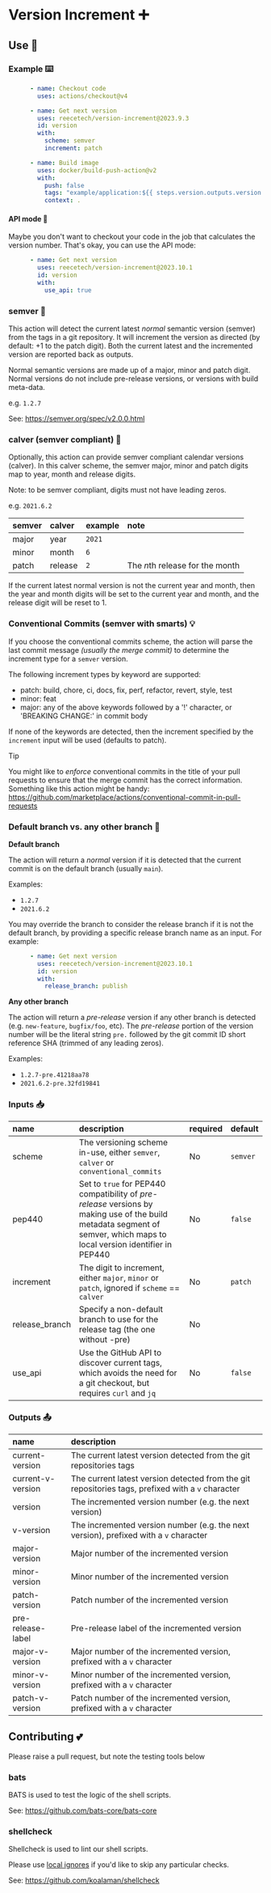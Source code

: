 # Version Increment ➕

## Use 📄

### Example ⌨️

```yaml
      - name: Checkout code
        uses: actions/checkout@v4

      - name: Get next version
        uses: reecetech/version-increment@2023.9.3
        id: version
        with:
          scheme: semver
          increment: patch

      - name: Build image
        uses: docker/build-push-action@v2
        with:
          push: false
          tags: "example/application:${{ steps.version.outputs.version }}"
          context: .
```

#### API mode 🔗

Maybe you don't want to checkout your code in the job that calculates the version number.  That's okay, you can
use the API mode:

```yaml
      - name: Get next version
        uses: reecetech/version-increment@2023.10.1
        id: version
        with:
          use_api: true
```

### semver 🔖

This action will detect the current latest _normal_ semantic version (semver) from the tags in
a git repository.  It will increment the version as directed (by default: +1 to
the patch digit).  Both the current latest and the incremented version are
reported back as outputs.

Normal semantic versions are made up of a major, minor and patch digit.  Normal
versions do not include pre-release versions, or versions with build meta-data.

e.g. `1.2.7`

See: https://semver.org/spec/v2.0.0.html

### calver (semver compliant) 📅

Optionally, this action can provide semver compliant calendar versions (calver).
In this calver scheme, the semver  major, minor and patch digits map to year,
month and release digits.

Note: to be semver compliant, digits must not have leading zeros.

e.g. `2021.6.2`

| semver | calver  | example | note |
| :---   | :---    | :---    | :--- |
| major  | year    | `2021`  |
| minor  | month   | `6`     |
| patch  | release | `2`     | The *n*th release for the month |

If the current latest normal version is not the current year and month, then the
year and month digits will be
set to the current year and month, and the release digit will be reset to 1.

### Conventional Commits (semver with smarts) 💡

If you choose the conventional commits scheme, the action will parse the last commit message _(usually the merge commit)_ to determine
the increment type for a `semver` version.

The following increment types by keyword are supported:
 - patch: build, chore, ci, docs, fix, perf, refactor, revert, style, test
 - minor: feat
 - major: any of the above keywords followed by a '!' character, or 'BREAKING CHANGE:' in commit body

If none of the keywords are detected, then the increment specified by the `increment` input will be used (defaults to patch).

> [!TIP]
> You might like to _enforce_ conventional commits in the title of your pull requests to ensure that the merge commit has the correct
> information.  Something like this action might be handy: https://github.com/marketplace/actions/conventional-commit-in-pull-requests

### Default branch vs. any other branch 🎋

**Default branch**

The action will return a _normal_ version if it is detected that the current commit
is on the default branch (usually `main`).

Examples:
* `1.2.7`
* `2021.6.2`

You may override the branch to consider the release branch if it is not the default branch, by providing a specific
release branch name as an input.  For example:

```yaml
      - name: Get next version
        uses: reecetech/version-increment@2023.10.1
        id: version
        with:
          release_branch: publish
```

**Any other branch**

The action will return a _pre-release_ version if any other branch is detected
(e.g. `new-feature`, `bugfix/foo`, etc).  The _pre-release_ portion of the version number
will be the literal string `pre.` followed by the git commit ID short reference SHA
(trimmed of any leading zeros).

Examples:
* `1.2.7-pre.41218aa78`
* `2021.6.2-pre.32fd19841`

### Inputs 📥

| name           | description                                                                                 | required | default  |
| :---           | :---                                                                                        | :---     | :---     |
| scheme         | The versioning scheme in-use, either `semver`, `calver` or `conventional_commits`           | No       | `semver` |
| pep440         | Set to `true` for PEP440 compatibility of _pre-release_ versions by making use of the build metadata segment of semver, which maps to local version identifier in PEP440 | No       | `false`  |
| increment      | The digit to increment, either `major`, `minor` or `patch`, ignored if `scheme` == `calver` | No       | `patch`  |
| release_branch | Specify a non-default branch to use for the release tag (the one without -pre)              | No       |          |
| use_api        | Use the GitHub API to discover current tags, which avoids the need for a git checkout, but requires `curl` and `jq` | No       | `false`  |

### Outputs 📤

| name              | description                                                                                       |
| :---              | :---                                                                                              |
| current-version   | The current latest version detected from the git repositories tags                                |
| current-v-version | The current latest version detected from the git repositories tags, prefixed with a `v` character |
| version           | The incremented version number (e.g. the next version)                                            |
| v-version         | The incremented version number (e.g. the next version), prefixed with a `v` character             |
| major-version     | Major number of the incremented version                                                           |
| minor-version     | Minor number of the incremented version                                                           |
| patch-version     | Patch number of the incremented version                                                           |
| pre-release-label | Pre-release label of the incremented version                                                      |
| major-v-version   | Major number of the incremented version, prefixed with a `v` character                            |
| minor-v-version   | Minor number of the incremented version, prefixed with a `v` character                            |
| patch-v-version   | Patch number of the incremented version, prefixed with a `v` character                            |

## Contributing 💕

Please raise a pull request, but note the testing tools below

### bats

BATS is used to test the logic of the shell scripts.

See: https://github.com/bats-core/bats-core

### shellcheck

Shellcheck is used to lint our shell scripts.

Please use [local ignores](https://stackoverflow.com/a/52659039) if you'd like to skip any particular checks.

See: https://github.com/koalaman/shellcheck
